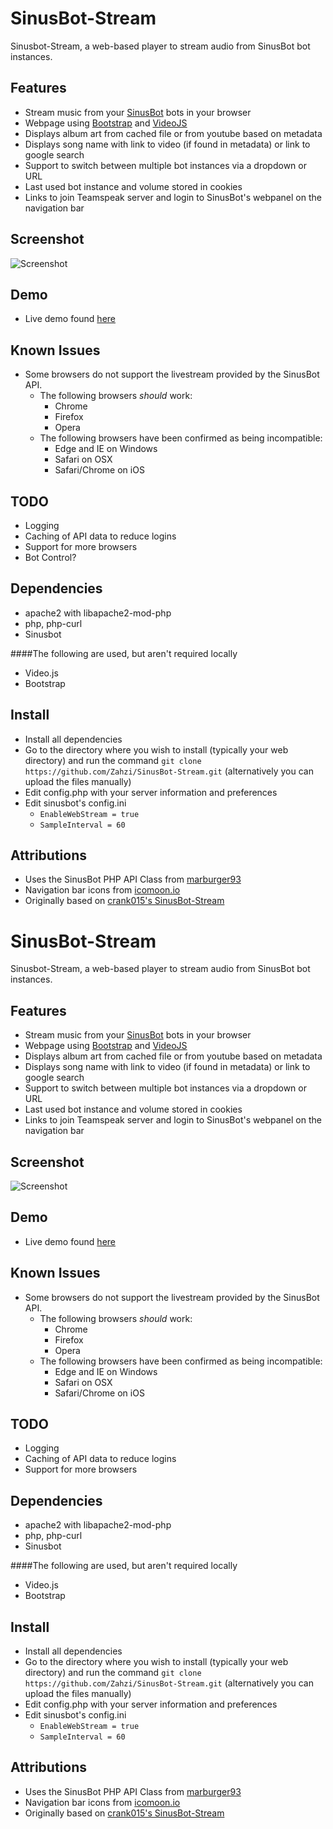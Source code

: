 # SinusBot-Stream
Sinusbot-Stream, a web-based player to stream audio from SinusBot bot instances.

## Features
- Stream music from your [SinusBot](https://www.sinusbot.com) bots in your browser
- Webpage using [Bootstrap](https://getbootstrap.com/) and [VideoJS](http://videojs.com/)
- Displays album art from cached file or from youtube based on metadata
- Displays song name with link to video (if found in metadata) or link to google search
- Support to switch between multiple bot instances via a dropdown or URL
- Last used bot instance and volume stored in cookies
- Links to join Teamspeak server and login to SinusBot's webpanel on the navigation bar

## Screenshot
![Screenshot](https://www.zahzi.us/screenshots/1486175139.png)


## Demo
- Live demo found [here](https://sinusbot.zahzi.us/SinusBot-Stream/)


## Known Issues
- Some browsers do not support the livestream provided by the SinusBot API. 
    - The following browsers *should* work:
        - Chrome
        - Firefox
        - Opera
    - The following browsers have been confirmed as being incompatible:
        - Edge and IE on Windows
        - Safari on OSX
        - Safari/Chrome on iOS

## TODO
- Logging
- Caching of API data to reduce logins
- Support for more browsers
- Bot Control?

## Dependencies
- apache2 with libapache2-mod-php
- php, php-curl
- Sinusbot

####The following are used, but aren't required locally
- Video.js
- Bootstrap


## Install
- Install all dependencies
- Go to the directory where you wish to install (typically your web directory) and run the command ```git clone https://github.com/Zahzi/SinusBot-Stream.git``` (alternatively you can upload the files manually)
- Edit config.php with your server information and preferences
- Edit sinusbot's config.ini 
    - ```EnableWebStream = true```
    - ```SampleInterval = 60```


## Attributions
- Uses the SinusBot PHP API Class from [marburger93](https://github.com/marburger93/SinusBot-API-PHP-Class)
- Navigation bar icons from [icomoon.io](https://icomoon.io/)
- Originally based on [crank015's SinusBot-Stream](https://github.com/crank015/SinusBot-Stream/)
# SinusBot-Stream
Sinusbot-Stream, a web-based player to stream audio from SinusBot bot instances.

## Features
- Stream music from your [SinusBot](https://www.sinusbot.com) bots in your browser
- Webpage using [Bootstrap](https://getbootstrap.com/) and [VideoJS](http://videojs.com/)
- Displays album art from cached file or from youtube based on metadata
- Displays song name with link to video (if found in metadata) or link to google search
- Support to switch between multiple bot instances via a dropdown or URL
- Last used bot instance and volume stored in cookies
- Links to join Teamspeak server and login to SinusBot's webpanel on the navigation bar

## Screenshot
![Screenshot](https://www.zahzi.us/screenshots/1486175139.png)


## Demo
- Live demo found [here](https://sinusbot.zahzi.us/SinusBot-Stream/)


## Known Issues
- Some browsers do not support the livestream provided by the SinusBot API. 
    - The following browsers *should* work:
        - Chrome
        - Firefox
        - Opera
    - The following browsers have been confirmed as being incompatible:
        - Edge and IE on Windows
        - Safari on OSX
        - Safari/Chrome on iOS

## TODO
- Logging
- Caching of API data to reduce logins
- Support for more browsers

## Dependencies
- apache2 with libapache2-mod-php
- php, php-curl
- Sinusbot

####The following are used, but aren't required locally
- Video.js
- Bootstrap


## Install
- Install all dependencies
- Go to the directory where you wish to install (typically your web directory) and run the command ```git clone https://github.com/Zahzi/SinusBot-Stream.git``` (alternatively you can upload the files manually)
- Edit config.php with your server information and preferences
- Edit sinusbot's config.ini 
    - ```EnableWebStream = true```
    - ```SampleInterval = 60```


## Attributions
- Uses the SinusBot PHP API Class from [marburger93](https://github.com/marburger93/SinusBot-API-PHP-Class)
- Navigation bar icons from [icomoon.io](https://icomoon.io/)
- Originally based on [crank015's SinusBot-Stream](https://github.com/crank015/SinusBot-Stream/)
